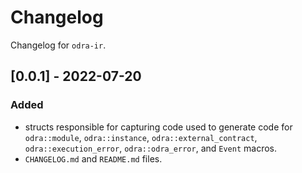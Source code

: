 # Changelog

Changelog for `odra-ir`.

## [0.0.1] - 2022-07-20
### Added
- structs responsible for capturing code used to generate code for `odra::module`, `odra::instance`, `odra::external_contract`, `odra::execution_error`, `odra::odra_error`, and `Event` macros.
- `CHANGELOG.md` and `README.md` files.
